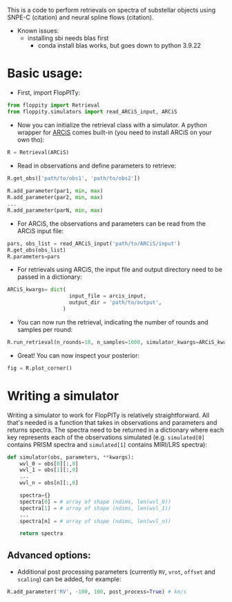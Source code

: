 This is a code to perform retrievals on spectra of substellar objects using 
SNPE-C (citation) and neural spline flows (citation).

- Known issues:
    - installing sbi needs blas first
        - conda install blas works, but goes down to python 3.9.22
     
# Basic usage:
- First, import FlopPITy:
```python
from floppity import Retrieval
from floppity.simulators import read_ARCiS_input, ARCiS
```

- Now you can initialize the retrieval class with a simulator.
  A python wrapper for [ARCiS](https://github.com/michielmin/ARCiS) comes built-in (you need to install ARCiS on your own tho):
  
```python
R = Retrieval(ARCiS)
```

- Read in observations and define parameters to retrieve:
    
```python
R.get_obs(['path/to/obs1', 'path/to/obs2'])
    
R.add_parameter(par1, min, max)
R.add_parameter(par2, min, max)
...
R.add_parameter(parN, min, max)
```

- For ARCiS, the observations and parameters can be read from the ARCiS input file:
    
```python
pars, obs_list = read_ARCiS_input('path/to/ARCiS/input')
R.get_obs(obs_list)
R.parameters=pars
```

- For retrievals using ARCiS, the input file and output directory need to be passed in a dictionary:
  
```python
ARCiS_kwargs= dict(
                    input_file = arcis_input,
                    output_dir = 'path/to/output',
                  )
```

- You can now run the retrieval, indicating the number of rounds and samples per round:

```python
R.run_retrieval(n_rounds=10, n_samples=1000, simulator_kwargs=ARCiS_kwargs)
```

- Great! You can now inspect your posterior:

```python
fig = R.plot_corner()
```

# Writing a simulator

Writing a simulator to work for FlopPITy is relatively straightforward. All that's needed is a function that takes in observations and 
parameters and returns spectra. The spectra need to be returned in a dictionary where each key represents each of the observations simulated (e.g. `simulated[0]` contains PRISM spectra and `simulated[1]` contains MIRI/LRS spectra):

```python
def simulator(obs, parameters, **kwargs):
    wvl_0 = obs[0][:,0]
    wvl_1 = obs[1][:,0]
    ...
    wvl_n = obs[n][:,0]

    spectra={}
    spectra[0] = # array of shape (ndims, len(wvl_0))
    spectra[1] = # array of shape (ndims, len(wvl_1))
    ...
    spectra[n] = # array of shape (ndims, len(wvl_n))

    return spectra
```

## Advanced options:

- Additional post processing parameters (currently `RV`, `vrot`, `offset` and `scaling`) can be added, for example:
    
```python
R.add_parameter('RV', -100, 100, post_process=True) # km/s
```




  

  
  

  

  
